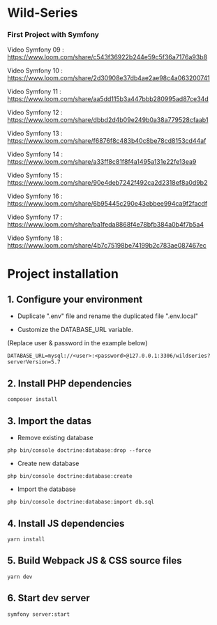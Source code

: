 # Wild-Series

### First Project with Symfony

Video Symfony 09 : https://www.loom.com/share/c543f36922b244e59c5f36a7176a93b8

Video Symfony 10 : https://www.loom.com/share/2d30908e37db4ae2ae98c4a063200741

Video Symfony 11 : https://www.loom.com/share/aa5dd115b3a447bbb280995ad87ce34d

Video Symfony 12 : https://www.loom.com/share/dbbd2d4b09e249b0a38a779528cfaab1

Video Symfony 13 : https://www.loom.com/share/f6876f8c483b40c8be78cd8153cd44af

Video Symfony 14 : https://www.loom.com/share/a33ff8c81f8f4a1495a131e22fe13ea9

Video Symfony 15 : https://www.loom.com/share/90e4deb7242f492ca2d2318ef8a0d9b2

Video Symfony 16 : https://www.loom.com/share/6b95445c290e43ebbee994ca9f2facdf

Video Symfony 17 : https://www.loom.com/share/ba1feda8868f4e78bfb384a0b4f7b5a4

Video Symfony 18 : https://www.loom.com/share/4b7c75198be74199b2c783ae087467ec

# Project installation

## 1. Configure your environment

- Duplicate ".env" file and rename the duplicated file ".env.local"

- Customize the DATABASE_URL variable.

(Replace user & password in the example below)

```
DATABASE_URL=mysql://<user>:<password>@127.0.0.1:3306/wildseries?serverVersion=5.7
```

## 2. Install PHP dependencies

```
composer install
```

## 3. Import the datas

- Remove existing database

```
php bin/console doctrine:database:drop --force
```

- Create new database

```
php bin/console doctrine:database:create
```

- Import the database

```
php bin/console doctrine:database:import db.sql
```

## 4. Install JS dependencies

```
yarn install
```

## 5. Build Webpack JS & CSS source files

```
yarn dev
```

## 6. Start dev server

```
symfony server:start
```
